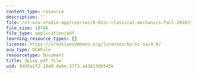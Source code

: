 ```yaml
---
content_type: resource
description: ''
file: /ol-ocw-studio-app/courses/8-01sc-classical-mechanics-fall-2016/9dd5a1f218a0de6e37f3a43813d6545b_JTePtoM_MeM.pdf
file_size: 18766
file_type: application/pdf
learning_resource_types: []
license: https://creativecommons.org/licenses/by-nc-sa/4.0/
ocw_type: OCWFile
resourcetype: Document
title: 3play pdf file
uid: 9dd5a1f2-18a0-de6e-37f3-a43813d6545b
---
```

